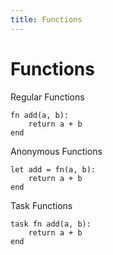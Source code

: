 ```yaml
---
title: Functions
---
```


# Functions

Regular Functions

```vine
fn add(a, b):
    return a + b
end
```

Anonymous Functions

```vine
let add = fn(a, b):
    return a + b
end
```

Task Functions

```vine
task fn add(a, b):
    return a + b
end
``` 